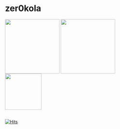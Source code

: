 # zer0kola


<!-- ![zer0kola's GitHub stats](https://github-readme-stats.vercel.app/api?username=zer0kola&theme=dark&count_private=true) -->

<div style="display: flex, height:180px">
  <img align="center" style="height:180px" src="https://github-readme-stats.vercel.app/api?username=zer0kola&show_icons=true&include_all_commits=true&theme=transparent&hide_border=true"  />
  <img align="center" style="height:180px" src="https://github-readme-stats.vercel.app/api/top-langs/?username=zer0kola&layout=compact&theme=transparent&hide_border=true&hide=ejs" />
</div>
  <img align="center" style="height:120px" src="https://github-readme-stats.vercel.app/api/wakatime?username=zer0kola&theme=transparent&layout=compact&langs_count=4&hide_title=true&hide_border=true" />


<br />
<br />

[![Hits](https://hits.seeyoufarm.com/api/count/incr/badge.svg?url=https%3A%2F%2Fgithub.com%2Fzer0kola&count_bg=%2379C83D&title_bg=%23555555&icon=github.svg&icon_color=%23E7E7E7&title=hits&edge_flat=false)](https://hits.seeyoufarm.com)


